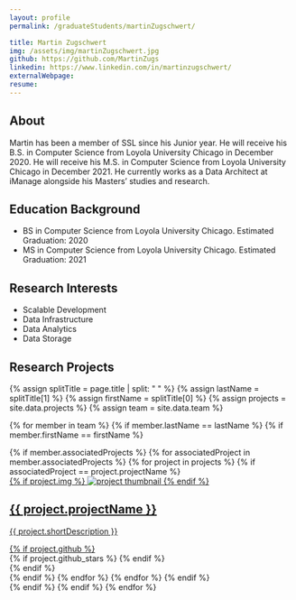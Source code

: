 ```yaml
---
layout: profile
permalink: /graduateStudents/martinZugschwert/

title: Martin Zugschwert
img: /assets/img/martinZugschwert.jpg
github: https://github.com/MartinZugs
linkedin: https://www.linkedin.com/in/martinzugschwert/
externalWebpage:
resume:
---
```


## About

Martin has been a member of SSL since his Junior year. He will receive his B.S. in Computer Science from Loyola University Chicago in December 2020. He will receive his M.S. in Computer Science from Loyola University Chicago in December 2021. He currently works as a Data Architect at iManage alongside his Masters’ studies and research.

## Education Background

- BS in Computer Science from Loyola University Chicago. Estimated Graduation: 2020
- MS in Computer Science from Loyola University Chicago. Estimated Graduation: 2021

## Research Interests

- Scalable Development
- Data Infrastructure
- Data Analytics
- Data Storage

## Research Projects

{% assign splitTitle = page.title | split: " " %}
{% assign lastName = splitTitle[1] %}
{% assign firstName = splitTitle[0] %}
{% assign projects = site.data.projects %}
{% assign team = site.data.team %}

{% for member in team %}
{% if member.lastName == lastName %}
{% if member.firstName == firstName %}
<div class="projects grid">
  <div class="grid-item">
    {% if member.associatedProjects %}
    {% for associatedProject in member.associatedProjects %}
    {% for project in projects %}
    {% if associatedProject == project.projectName %}
    <a href="{{ project.webpage | relative_url }}">
      <div class="card hoverable">
        {% if project.img %}
        <img src="{{ project.img | relative_url }}" alt="project thumbnail">
        {% endif %}
        <div class="card-body">
          <h2 class="card-title text-lowercase">{{ project.projectName }}</h2>
          <p class="card-text">{{ project.shortDescription }}</p>
          <div class="row ml-1 mr-1 p-0">
            {% if project.github %}
            <div class="github-icon">
              <div class="icon" data-toggle="tooltip" title="Code Repository">
                <a href="{{ project.github }}" target="_blank"><i class="fab fa-github gh-icon"></i></a>
              </div>
              {% if project.github_stars %}
              <span class="stars" data-toggle="tooltip" title="GitHub Stars">
                <i class="fas fa-star"></i>
                <span id="{{ project.github_stars }}-stars"></span>
              </span>
              {% endif %}
            </div>
            {% endif %}
          </div>
        </div>
      </div>
    </a>
    {% endif %}
    {% endfor %}
    {% endfor %}
    {% endif %}
  </div>
</div>
{% endif %}
{% endif %}
{% endfor %}
